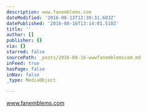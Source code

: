 ```yaml
---
description: www.fanemblems.com
dateModified: '2016-08-13T12:39:31.603Z'
datePublished: '2016-08-16T13:14:01.510Z'
title: ''
author: []
publisher: {}
via: {}
starred: false
sourcePath: _posts/2016-08-16-wwwfanemblemscom.md
inFeed: true
hasPage: false
inNav: false
_type: MediaObject

---
```

www.fanemblems.com